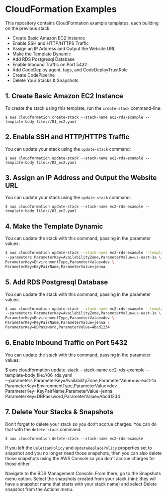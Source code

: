 # CloudFormation Examples

This repository contains CloudFormation example templates, each building on the previous stack:

- Create Basic Amazon EC2 Instance
- Enable SSH and HTTP/HTTPS Traffic
- Assign an IP Address and Output the Website URL
- Make the Template Dynamic
- Add RDS Postgresql Database
- Enable Inbound Traffic on Port 5432
- Add CodeDeploy agent, tags, and CodeDeployTrustRole
- Create CodePipeline
- Delete Your Stacks & Snapshots

## 1. Create Basic Amazon EC2 Instance

To create the stack using this template, run the `create-stack` command-line:

`$ aws cloudformation create-stack --stack-name ec2-rds-example --template-body file://01_ec2.yaml`

## 2. Enable SSH and HTTP/HTTPS Traffic

You can update your stack using the `update-stack` command:

`$ aws cloudformation update-stack --stack-name ec2-rds-example --template-body file://02_ec2.yaml`

## 3. Assign an IP Address and Output the Website URL

You can update your stack using the `update-stack` command:

`$ aws cloudformation update-stack --stack-name ec2-rds-example --template-body file://03_ec2.yaml`

## 4. Make the Template Dynamic

You can update the stack with this command, passing in the parameter values:

```bash
$ aws cloudformation update-stack --stack-name ec2-rds-example --template-body file://04_ec2.yaml \
--parameters ParameterKey=AvailabilityZone,ParameterValue=us-east-1a \
ParameterKey=EnvironmentType,ParameterValue=dev \
ParameterKey=KeyPairName,ParameterValue=jenna
```

## 5. Add RDS Postgresql Database

You can update the stack with this command, passing in the parameter values:

```bash
$ aws cloudformation update-stack --stack-name ec2-rds-example --template-body file://05_rds.yaml \
--parameters ParameterKey=AvailabilityZone,ParameterValue=us-east-1a \
ParameterKey=EnvironmentType,ParameterValue=dev \
ParameterKey=KeyPairName,ParameterValue=jenna \
ParameterKey=DBPassword,ParameterValue=Abcd1234
```

## 6. Enable Inbound Traffic on Port 5432

You can update the stack with this command, passing in the parameter values:

$ aws cloudformation update-stack --stack-name ec2-rds-example --template-body file://06_rds.yaml \
--parameters ParameterKey=AvailabilityZone,ParameterValue=us-east-1a \
ParameterKey=EnvironmentType,ParameterValue=dev \
ParameterKey=KeyPairName,ParameterValue=jenna \
ParameterKey=DBPassword,ParameterValue=Abcd1234

## 7. Delete Your Stacks & Snapshots

Don’t forget to delete your stack so you don’t accrue charges. You can do that with the `delete-stack` command:

`$ aws cloudformation delete-stack --stack-name ec2-rds-example`

If you left the `DeletionPolicy` and `UpdateReplacePolicy` properties set to snapshot and you no longer need those snapshots, then you can also delete those snapshots using the AWS Console so you don't accrue charges for those either.

Navigate to the RDS Management Console. From there, go to the Snapshots menu option. Select the snapshots created from your stack (hint: they will have a snapshot name that starts with your stack name) and select Delete snapshot from the Actions menu.
